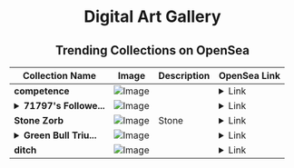 <div align="center">

# Digital Art Gallery

## Trending Collections on OpenSea

| Collection Name                       | Image                                                                                     | Description                       | OpenSea Link                                                                                          |
|---------------------------------------|-------------------------------------------------------------------------------------------|-----------------------------------|--------------------------------------------------------------------------------------------------------|
| **competence** | ![Image](https://i.seadn.io/s/raw/files/13e4e66d0652a3d518184dbd4c53073c.jpg?w=500&auto=format?w=200&auto=format) |  | <details><summary>Link</summary>[competence](https://opensea.io/collection/competence-1)</details> |
| **<details><summary>71797's Followe...</summary>71797's Follower</details>** | ![Image](https://i.seadn.io/s/raw/files/19f9f090920392cc3650cbdf4361755b.png?w=500&auto=format?w=200&auto=format) |  | <details><summary>Link</summary>[71797's Follower](https://opensea.io/collection/71797-s-follower)</details> |
| **Stone Zorb** | ![Image](https://i.seadn.io/s/raw/files/15208c4dacd137ee28d28be24385352b.png?w=500&auto=format?w=200&auto=format) | Stone | <details><summary>Link</summary>[Stone Zorb](https://opensea.io/collection/stone-zorb)</details> |
| **<details><summary>Green Bull Triu...</summary>Green Bull Triumphs Over Red Bear</details>** | ![Image](https://i.seadn.io/s/raw/files/b3c05f2d837f7a3af8aa327f81ce262d.jpg?w=500&auto=format?w=200&auto=format) |  | <details><summary>Link</summary>[Green Bull Triumphs Over Red Bear](https://opensea.io/collection/green-bull-triumphs-over-red-bear)</details> |
| **ditch** | ![Image](https://i.seadn.io/s/raw/files/0b6945d44bd01bb4f4f7a9e956832b62.jpg?w=500&auto=format?w=200&auto=format) |  | <details><summary>Link</summary>[ditch](https://opensea.io/collection/ditch-2)</details> |

</div>